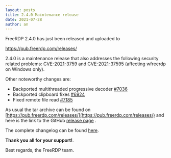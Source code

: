 ```yaml
---
layout: posts
title: 2.4.0 Maintenance release
date: 2021-07-28
author: an
---
```


FreeRDP 2.4.0 has just been released and uploaded to

https://pub.freerdp.com/releases/

2.4.0 is a maintenance release that also addresses the following
security related problems: [CVE-2021-3759](https://github.com/FreeRDP/FreeRDP/security/advisories/GHSA-gw67-q7f9-4cg2) and [CVE-2021-37595](https://github.com/FreeRDP/FreeRDP/security/advisories/GHSA-qg62-jcfp-46fw)
(affecting wfreerdp on Windows only).

Other noteworthy changes are:

* Backported multithreaded progressive decoder [#7036](https://github.com/FreeRDP/FreeRDP/pull/7036)
* Backported clipboard fixes [#6924](https://github.com/FreeRDP/FreeRDP/pull/6924)
* Fixed remote file read [#7185](https://github.com/FreeRDP/FreeRDP/pull/7185)

As usual the tar archive can be found on
[https://pub.freerdp.com/releases/](https://pub.freerdp.com/releases/) and here is the link to the
GitHub [release page](https://github.com/FreeRDP/FreeRDP/releases/tag/2.4.0) .

The complete changelog can be found [here](https://github.com/FreeRDP/FreeRDP/blob/2.4.0/ChangeLog).

**Thank you all for your support!**.

Best regards,
the FreeRDP team.
